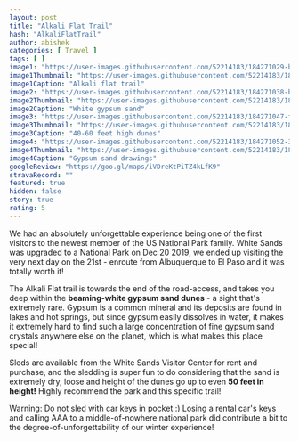```yaml
---
layout: post
title: "Alkali Flat Trail"
hash: "AlkaliFlatTrail"
author: abishek
categories: [ Travel ]
tags: [ ]
image1: "https://user-images.githubusercontent.com/52214183/184271029-be44c0cc-1fd0-4b80-a3e7-556d58537ab2.jpg"
image1Thumbnail: "https://user-images.githubusercontent.com/52214183/184952844-98c55551-fefb-4632-a2b9-d94b98ae5b4c.jpg"
image1Caption: "Alkali flat trail"
image2: "https://user-images.githubusercontent.com/52214183/184271038-b7acd0d4-d875-437b-ab0e-719f83e50eac.jpg"
image2Thumbnail: "https://user-images.githubusercontent.com/52214183/184952846-82b45315-45fc-48fc-ba18-6518423ca364.jpg"
image2Caption: "White gypsum sand"
image3: "https://user-images.githubusercontent.com/52214183/184271047-f86fb89d-e57a-42dd-87d5-fd68c798b42a.jpg"
image3Thumbnail: "https://user-images.githubusercontent.com/52214183/184952850-6a378dc0-f843-45ec-90e8-a8c7ebac1065.jpg"
image3Caption: "40-60 feet high dunes"
image4: "https://user-images.githubusercontent.com/52214183/184271052-337cc08e-8096-4959-a4bc-d83b81dfed87.jpg"
image4Thumbnail: "https://user-images.githubusercontent.com/52214183/184952856-172588ce-2d35-495a-9898-725dca02ce91.jpg"
image4Caption: "Gypsum sand drawings"
googleReview: "https://goo.gl/maps/iVDreKtPiTZ4kLfK9"
stravaRecord: ""
featured: true
hidden: false
story: true
rating: 5
---
```


We had an absolutely unforgettable experience being one of the first visitors to the newest member of the US National Park family. White Sands was upgraded to a National Park on Dec 20 2019, we ended up visiting the very next day on the 21st - enroute from Albuquerque to El Paso and it was totally worth it!

The Alkali Flat trail is towards the end of the road-access, and takes you deep within the **beaming-white gypsum sand dunes** - a sight that's extremely rare. Gypsum is a common mineral and its deposits are found in lakes and hot springs, but since gypsum easily dissolves in water, it makes it extremely hard to find such a large concentration of fine gypsum sand crystals anywhere else on the planet, which is what makes this place special!

Sleds are available from the White Sands Visitor Center for rent and purchase, and the sledding is super fun to do considering that the sand is extremely dry, loose and height of the dunes go up to even **50 feet in height!** Highly recommend the park and this specific trail!

Warning: Do not sled with car keys in pocket :) Losing a rental car's keys and calling AAA to a middle-of-nowhere national park did contribute a bit to the degree-of-unforgettability of our winter experience!